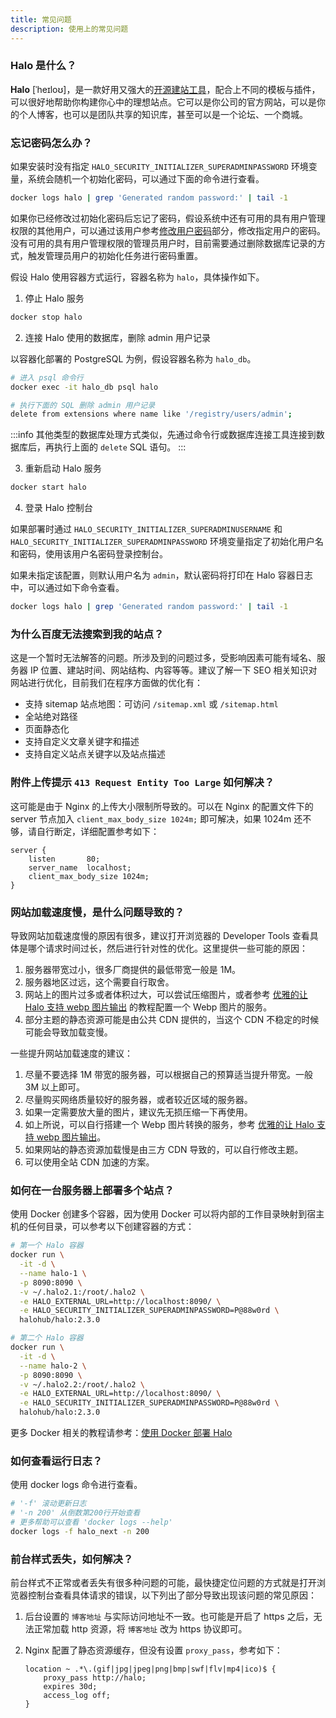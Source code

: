 ```yaml
---
title: 常见问题
description: 使用上的常见问题
---
```


### Halo 是什么？

**Halo** [ˈheɪloʊ]，是一款好用又强大的[开源建站工具](https://github.com/halo-dev/halo)，配合上不同的模板与插件，可以很好地帮助你构建你心中的理想站点。它可以是你公司的官方网站，可以是你的个人博客，也可以是团队共享的知识库，甚至可以是一个论坛、一个商城。

### 忘记密码怎么办？

如果安装时没有指定 `HALO_SECURITY_INITIALIZER_SUPERADMINPASSWORD` 环境变量，系统会随机一个初始化密码，可以通过下面的命令进行查看。

```bash
docker logs halo | grep 'Generated random password:' | tail -1
```

如果你已经修改过初始化密码后忘记了密码，假设系统中还有可用的具有用户管理权限的其他用户，可以通过该用户参考[修改用户密码](./users#修改用户密码)部分，修改指定用户的密码。没有可用的具有用户管理权限的管理员用户时，目前需要通过删除数据库记录的方式，触发管理员用户的初始化任务进行密码重置。

假设 Halo 使用容器方式运行，容器名称为 `halo`，具体操作如下。

1. 停止 Halo 服务

  ```bash
  docker stop halo
  ```

2. 连接 Halo 使用的数据库，删除 admin 用户记录

  以容器化部署的 PostgreSQL 为例，假设容器名称为 `halo_db`。

  ```bash
  # 进入 psql 命令行
  docker exec -it halo_db psql halo

  # 执行下面的 SQL 删除 admin 用户记录
  delete from extensions where name like '/registry/users/admin';
  ```

  :::info
  其他类型的数据库处理方式类似，先通过命令行或数据库连接工具连接到数据库后，再执行上面的 `delete` SQL 语句。
  :::

3. 重新启动 Halo 服务

  ```bash
  docker start halo
  ```

4. 登录 Halo 控制台

  如果部署时通过 `HALO_SECURITY_INITIALIZER_SUPERADMINUSERNAME` 和 `HALO_SECURITY_INITIALIZER_SUPERADMINPASSWORD` 环境变量指定了初始化用户名和密码，使用该用户名密码登录控制台。
  
  如果未指定该配置，则默认用户名为 `admin`，默认密码将打印在 Halo 容器日志中，可以通过如下命令查看。

  ```bash
  docker logs halo | grep 'Generated random password:' | tail -1
  ```

### 为什么百度无法搜索到我的站点？

这是一个暂时无法解答的问题。所涉及到的问题过多，受影响因素可能有域名、服务器 IP 位置、建站时间、网站结构、内容等等。建议了解一下 SEO 相关知识对网站进行优化，目前我们在程序方面做的优化有：

- 支持 sitemap 站点地图：可访问 `/sitemap.xml` 或 `/sitemap.html`
- 全站绝对路径
- 页面静态化
- 支持自定义文章关键字和描述
- 支持自定义站点关键字以及站点描述

### 附件上传提示 `413 Request Entity Too Large` 如何解决？

这可能是由于 Nginx 的上传大小限制所导致的。可以在 Nginx 的配置文件下的 server 节点加入 `client_max_body_size 1024m;` 即可解决，如果 1024m 还不够，请自行断定，详细配置参考如下：

```nginx {4}
server {
    listen       80;
    server_name  localhost;
    client_max_body_size 1024m;
}
```

### 网站加载速度慢，是什么问题导致的？

导致网站加载速度慢的原因有很多，建议打开浏览器的 Developer Tools 查看具体是哪个请求时间过长，然后进行针对性的优化。这里提供一些可能的原因：

1. 服务器带宽过小，很多厂商提供的最低带宽一般是 1M。
2. 服务器地区过远，这个需要自行取舍。
3. 网站上的图片过多或者体积过大，可以尝试压缩图片，或者参考 [优雅的让 Halo 支持 webp 图片输出](https://www.halo.run/archives/halo-and-webp) 的教程配置一个 Webp 图片的服务。
4. 部分主题的静态资源可能是由公共 CDN 提供的，当这个 CDN 不稳定的时候可能会导致加载变慢。

一些提升网站加载速度的建议：

1. 尽量不要选择 1M 带宽的服务器，可以根据自己的预算适当提升带宽。一般 3M 以上即可。
2. 尽量购买网络质量较好的服务器，或者较近区域的服务器。
3. 如果一定需要放大量的图片，建议先无损压缩一下再使用。
4. 如上所说，可以自行搭建一个 Webp 图片转换的服务，参考 [优雅的让 Halo 支持 webp 图片输出](https://www.halo.run/archives/halo-and-webp)。
5. 如果网站的静态资源加载慢是由三方 CDN 导致的，可以自行修改主题。
6. 可以使用全站 CDN 加速的方案。

### 如何在一台服务器上部署多个站点？

使用 Docker 创建多个容器，因为使用 Docker 可以将内部的工作目录映射到宿主机的任何目录，可以参考以下创建容器的方式：

 ```bash
 # 第一个 Halo 容器
 docker run \
   -it -d \
   --name halo-1 \
   -p 8090:8090 \
   -v ~/.halo2.1:/root/.halo2 \
   -e HALO_EXTERNAL_URL=http://localhost:8090/ \
   -e HALO_SECURITY_INITIALIZER_SUPERADMINPASSWORD=P@88w0rd \
   halohub/halo:2.3.0

 # 第二个 Halo 容器
 docker run \
   -it -d \
   --name halo-2 \
   -p 8090:8090 \
   -v ~/.halo2.2:/root/.halo2 \
   -e HALO_EXTERNAL_URL=http://localhost:8090/ \
   -e HALO_SECURITY_INITIALIZER_SUPERADMINPASSWORD=P@88w0rd \
   halohub/halo:2.3.0
 ```

更多 Docker 相关的教程请参考：[使用 Docker 部署 Halo](../getting-started/install/docker.md)

### 如何查看运行日志？

使用 docker logs 命令进行查看。

```bash
# '-f' 滚动更新日志
# '-n 200' 从倒数第200行开始查看
# 更多帮助可以查看 'docker logs --help'
docker logs -f halo_next -n 200
```

### 前台样式丢失，如何解决？

前台样式不正常或者丢失有很多种问题的可能，最快捷定位问题的方式就是打开浏览器控制台查看具体请求的错误，以下列出了部分导致出现该问题的常见原因：

1. 后台设置的 `博客地址` 与实际访问地址不一致。也可能是开启了 https 之后，无法正常加载 http 资源，将 `博客地址` 改为 https 协议即可。
2. Nginx 配置了静态资源缓存，但没有设置 `proxy_pass`，参考如下：

    ```nginx
    location ~ .*\.(gif|jpg|jpeg|png|bmp|swf|flv|mp4|ico)$ {
        proxy_pass http://halo;
        expires 30d;
        access_log off;
    }
    ```
